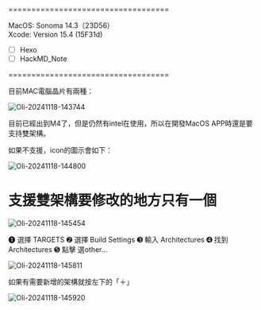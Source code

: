 
===================================

MacOS: Sonoma 14.3（23D56）				
Xcode: Version 15.4 (15F31d)

 - [ ] Hexo
 - [ ] HackMD_Note
 
===================================

目前MAC電腦晶片有兩種：  

![Oli-20241118-143744](https://hackmd.io/_uploads/rJ5TxDdzkx.jpg)  

目前已經出到M4了，但是仍然有intel在使用，所以在開發MacOS APP時還是要支持雙架構。

如果不支援，icon的圖示會如下：

![Oli-20241118-144800](https://hackmd.io/_uploads/SJoDmDuG1l.jpg)

# 支援雙架構要修改的地方只有一個

![Oli-20241118-145454](https://hackmd.io/_uploads/B1WREwufyl.jpg)

➊ 選擇 TARGETS
➋ 選擇 Build Settings 
➌ 輸入 Architectures
➍ 找到 Architectures
➎ 點擊 選other...

![Oli-20241118-145811](https://hackmd.io/_uploads/H1N3Swuzkg.jpg)

如果有需要新增的架構就按左下的「＋」


![Oli-20241118-145920](https://hackmd.io/_uploads/rJXeDw_zye.jpg)

